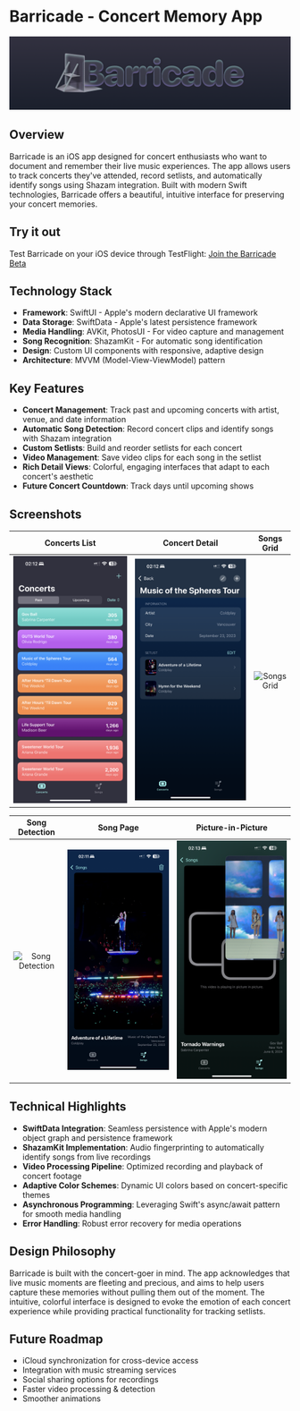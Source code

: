 # Barricade - Concert Memory App

![Barricade Header](/media/barricade-header.png)

## Overview

Barricade is an iOS app designed for concert enthusiasts who want to document and remember their live music experiences. The app allows users to track concerts they've attended, record setlists, and automatically identify songs using Shazam integration. Built with modern Swift technologies, Barricade offers a beautiful, intuitive interface for preserving your concert memories.

## Try it out

Test Barricade on your iOS device through TestFlight:
[Join the Barricade Beta](https://testflight.apple.com/join/tRMvRpA4)

## Technology Stack

-   **Framework**: SwiftUI - Apple's modern declarative UI framework
-   **Data Storage**: SwiftData - Apple's latest persistence framework
-   **Media Handling**: AVKit, PhotosUI - For video capture and management
-   **Song Recognition**: ShazamKit - For automatic song identification
-   **Design**: Custom UI components with responsive, adaptive design
-   **Architecture**: MVVM (Model-View-ViewModel) pattern

## Key Features

-   **Concert Management**: Track past and upcoming concerts with artist, venue, and date information
-   **Automatic Song Detection**: Record concert clips and identify songs with Shazam integration
-   **Custom Setlists**: Build and reorder setlists for each concert
-   **Video Management**: Save video clips for each song in the setlist
-   **Rich Detail Views**: Colorful, engaging interfaces that adapt to each concert's aesthetic
-   **Future Concert Countdown**: Track days until upcoming shows

## Screenshots

|               Concerts List                |                Concert Detail                |              Songs Grid              |
| :----------------------------------------: | :------------------------------------------: | :----------------------------------: |
| ![Concerts List](/media/concerts-list.PNG) | ![Concert Detail](/media/concert-detail.PNG) | ![Songs Grid](/media/songs-grid.PNG) |

|               Song Detection                |             Song Page              |          Picture-in-Picture           |
| :-----------------------------------------: | :--------------------------------: | :-----------------------------------: |
| ![Song Detection](/media/song-detected.PNG) | ![Song Page](/media/song-page.PNG) | ![PiP Mode](/media/song-page-pip.PNG) |

## Technical Highlights

-   **SwiftData Integration**: Seamless persistence with Apple's modern object graph and persistence framework
-   **ShazamKit Implementation**: Audio fingerprinting to automatically identify songs from live recordings
-   **Video Processing Pipeline**: Optimized recording and playback of concert footage
-   **Adaptive Color Schemes**: Dynamic UI colors based on concert-specific themes
-   **Asynchronous Programming**: Leveraging Swift's async/await pattern for smooth media handling
-   **Error Handling**: Robust error recovery for media operations

## Design Philosophy

Barricade is built with the concert-goer in mind. The app acknowledges that live music moments are fleeting and precious, and aims to help users capture these memories without pulling them out of the moment. The intuitive, colorful interface is designed to evoke the emotion of each concert experience while providing practical functionality for tracking setlists.

## Future Roadmap

-   iCloud synchronization for cross-device access
-   Integration with music streaming services
-   Social sharing options for recordings
-   Faster video processing & detection
-   Smoother animations
